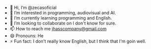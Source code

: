 - 👋 Hi, I’m @zecasoficial
- 👀 I’m interested in programming, audiovisual and AI.
- 🌱 I’m currently learning programming and English.
- 💞️ I’m looking to collaborate on I don't know for sure.
- 📫 How to reach me jhasscompany@gmail.com
- 😄 Pronouns: He
- ⚡ Fun fact: I don't really know English, but I think that I'm goin well.

<!---
zecasoficial/zecasoficial is a ✨ special ✨ repository because its `README.md` (this file) appears on your GitHub profile.
You can click the Preview link to take a look at your changes.
--->
